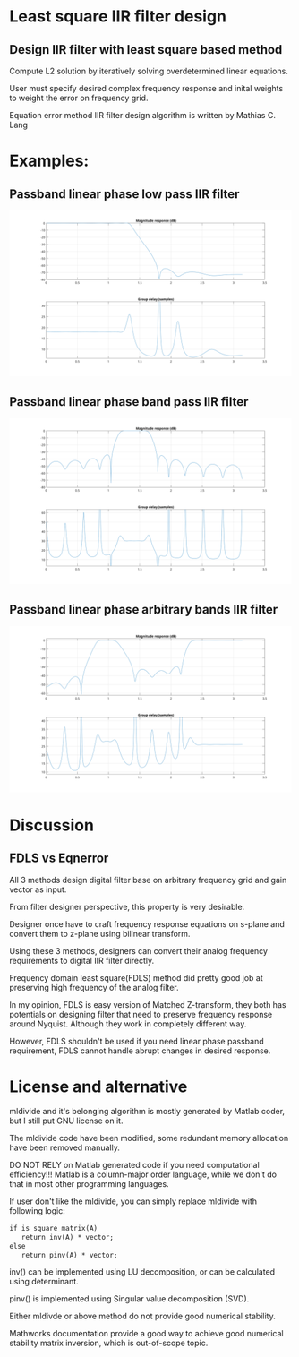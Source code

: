# Least square IIR filter design
## Design IIR filter with least square based method

Compute L2 solution by iteratively solving overdetermined linear equations.

User must specify desired complex frequency response and inital weights to weight the error on frequency grid.

Equation error method IIR filter design algorithm is written by Mathias C. Lang

# Examples:
## Passband linear phase low pass IIR filter
![Diagram1](./graph/LPF.svg)

## Passband linear phase band pass IIR filter
![Diagram2](./graph/BPF.svg)

## Passband linear phase arbitrary bands IIR filter
![Diagram3](./graph/BPF_HPF.svg)

# Discussion

## FDLS vs Eqnerror
All 3 methods design digital filter base on arbitrary frequency grid and gain vector as input.

From filter designer perspective, this property is very desirable.

Designer once have to craft frequency response equations on s-plane and convert them to z-plane using bilinear transform.

Using these 3 methods, designers can convert their analog frequency requirements to digital IIR filter directly.

Frequency domain least square(FDLS) method did pretty good job at preserving high frequency of the analog filter.

In my opinion, FDLS is easy version of Matched Z-transform, they both has potentials on designing filter that need to preserve frequency response around Nyquist. Although they work in completely different way.

However, FDLS shouldn't be used if you need linear phase passband requirement, FDLS cannot handle abrupt changes in desired response.

# License and alternative
mldivide and it's belonging algorithm is mostly generated by Matlab coder, but I still put GNU license on it.

The mldivide code have been modified, some redundant memory allocation have been removed manually.

DO NOT RELY on Matlab generated code if you need computational efficiency!!! Matlab is a column-major order language, while we don't do that in most other programming languages.

If user don't like the mldivide, you can simply replace mldivide with following logic:
```
if is_square_matrix(A)
   return inv(A) * vector;
else
   return pinv(A) * vector;
```
inv() can be implemented using LU decomposition, or can be calculated using determinant.

pinv() is implemented using Singular value decomposition (SVD).

Either mldivde or above method do not provide good numerical stability.

Mathworks documentation provide a good way to achieve good numerical stability matrix inversion, which is out-of-scope topic.
